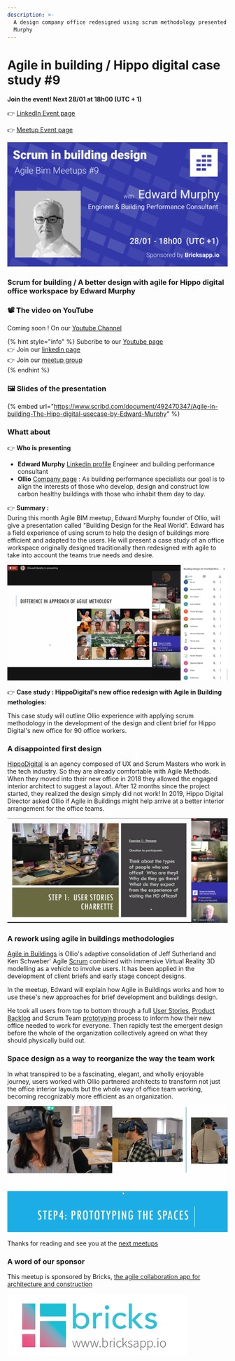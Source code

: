 ```yaml
---
description: >-
  A design company office redesigned using scrum methodology presented by Edward
  Murphy
---
```


# Agile in building / Hippo digital case study \#9

**Join the event! Next 28/01 at 18h00 \(UTC + 1\)**

👉 [LinkedIn Event page](https://www.linkedin.com/events/6752725838732558336/)

👉 [Meetup Event page](https://www.meetup.com/fr-FR/collaborative-architecture/events/275592382/)

![A better design with agile for Hippo digital office workspace by Edward Murphy](../.gitbook/assets/scrum-in-building-design-meetup-9.png)

### Scrum for building  / A better design with agile for Hippo digital office workspace by Edward Murphy

### 📽️ The video on YouTube 

Coming soon !  On our [Youtube Channel](https://www.youtube.com/channel/UCTjcoh157n3hxKCxpEvfqeQ?sub_confirmation=1)  


{% hint style="info" %}
Subcribe to our [Youtube page ](https://www.youtube.com/channel/UCTjcoh157n3hxKCxpEvfqeQ)  
👉 Join our [linkedin page](https://www.linkedin.com/events/6732032311832969216/)  
👉 Join our [meetup group](https://www.meetup.com/fr-FR/collaborative-architecture)  
{% endhint %}

###  🖼️  Slides of the presentation

{% embed url="https://www.scribd.com/document/492470347/Agile-in-building-The-Hipo-digital-usecase-by-Edward-Murphy" %}

### **Whatt about**

👉 **Who is presenting** 

* **Edward Murphy** [Linkedin profile](https://www.linkedin.com/in/edward-murphy-a2349526/) Engineer and building performance consultant 
* **Ollio** [Company page](https://www.ollioconsult.com/) : As building performance specialists our goal is to align the interests of those who develop, design and construct low carbon healthy buildings with those who inhabit them day to day.

👉 **Summary :**   
During this month Agile BIM meetup,  Edward Murphy founder of Ollio,  will give a presentation called "Building Design for the Real World".  Edward has a field experience of using scrum to help the design of buildings more efficient and adapted to the users. He will present a case study of an office workspace originally designed traditionally then redesigned with agile to take into account the teams true needs and desire.   


![More than 100 people atending to this session! &#x1F389;](../.gitbook/assets/agile-methology-for-buuilding.png)

👉  **Case study : HippoDigital's new office redesign with Agile in Building methologies:**   
  
This case study will outline Ollio experience with applying scrum methodology in the development of the design and client brief for Hippo Digital's new office for 90 office workers.   


### **A disappointed first design**

  
[HippoDigital](https://hippodigital.co.uk/) is an agency composed of UX and Scrum Masters who work in the tech industry. So they are already comfortable with Agile Methods. When they moved into their new office in 2018 they allowed the engaged interior architect to suggest a layout. After 12 months since the project started, they realized the design simply did not work! In 2019, Hippo Digital Director asked Ollio if Agile in Buildings might help arrive at a better interior arrangement for the office teams.   
  


![From Design Charrette to User Stories Charrette ](../.gitbook/assets/design-charrrette.png)

### **A rework using agile in buildings methodologies**

[Agile in Buildings](../en/agile-construction/) is Ollio's adaptive consolidation of Jeff Sutherland and Ken Schweber' Agile [Scrum](https://www.scrumguides.org/docs/scrumguide/v2020/2020-Scrum-Guide-US.pdf) combined with immersive Virtual Reality 3D modelling as a vehicle to involve users. It has been applied in the development of client briefs and early stage concept designs.   
  
In the meetup, Edward will explain how Agile in Buildings works and how to use these's new approaches for brief development and buildings design. 

He took all users from top to bottom through a full [User Stories](../en/agile-toolbox/user-stories.md), [Product Backlog](../en/agile-toolbox/product-backlog.md) and Scrum Team [prototyping](../en/agile-toolbox/rapid-prototyping.md) process to inform how their new office needed to work for everyone. Then rapidly test the emergent design before the whole of the organization collectively agreed on what they should physically build out. 

### **Space design as a way to reorganize the way the team work** 

In what transpired to be a fascinating, elegant, and wholly enjoyable journey, users worked with Ollio partnered architects to transform not just the office interior layouts but the whole way of office team working, becoming recognizably more efficient as an organization.   
  


![Ask the user what he want, why not with VR](../.gitbook/assets/agile-vr-meeting.png)

Thanks for reading and see you at the [next meetups ](https://www.linkedin.com/showcase/agile-bim/)

### A word of our sponsor

This meetup is sponsored  by Bricks, [the agile collaboration app for architecture and construction](https://www.bricksapp.io?utm_medium=agileBIM&utm_campaign=page)

![](../.gitbook/assets/bricks-logo-2019_bricks-logo-full.png)

